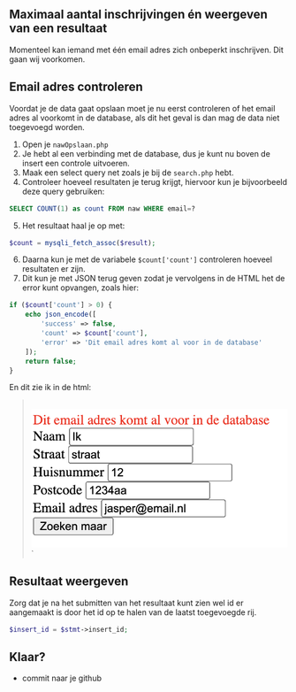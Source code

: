## Maximaal aantal inschrijvingen én weergeven van een resultaat

Momenteel kan iemand met één email adres zich onbeperkt inschrijven. Dit gaan wij voorkomen.


## Email adres controleren
Voordat je de data gaat opslaan moet je nu eerst controleren of het email adres al voorkomt in de database, als dit het geval is dan mag de data niet toegevoegd worden.
1. Open je `nawOpslaan.php`
2. Je hebt al een verbinding met de database, dus je kunt nu boven de insert een controle uitvoeren. 
3. Maak een select query net zoals je bij de `search.php` hebt. 
4. Controleer hoeveel resultaten je terug krijgt, hiervoor kun je bijvoorbeeld deze query gebruiken:
```sql
SELECT COUNT(1) as count FROM naw WHERE email=?
```
5. Het resultaat haal je op met:
```php
$count = mysqli_fetch_assoc($result);
```
6. Daarna kun je met de variabele `$count['count']` controleren hoeveel resultaten er zijn.
7. Dit kun je met JSON terug geven zodat je vervolgens in de HTML het de error kunt opvangen, zoals hier:
```php
if ($count['count'] > 0) {
    echo json_encode([
        'success' => false,
        'count' => $count['count'],
        'error' => 'Dit email adres komt al voor in de database'
    ]);
    return false;
}
```
En dit zie ik in de html:
 > </br>![](img/dubbele_email.png)`


## Resultaat weergeven
Zorg dat je na het submitten van het resultaat kunt zien wel id er aangemaakt is door het id op te halen van de laatst toegevoegde rij.
```php
$insert_id = $stmt->insert_id;
```

 ## Klaar?
- commit naar je github
